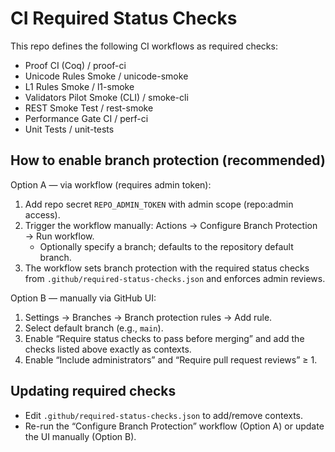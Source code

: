 CI Required Status Checks
=========================

This repo defines the following CI workflows as required checks:

- Proof CI (Coq) / proof-ci
- Unicode Rules Smoke / unicode-smoke
- L1 Rules Smoke / l1-smoke
- Validators Pilot Smoke (CLI) / smoke-cli
- REST Smoke Test / rest-smoke
- Performance Gate CI / perf-ci
- Unit Tests / unit-tests

How to enable branch protection (recommended)
--------------------------------------------

Option A — via workflow (requires admin token):

1. Add repo secret `REPO_ADMIN_TOKEN` with admin scope (repo:admin access).
2. Trigger the workflow manually: Actions → Configure Branch Protection → Run workflow.
   - Optionally specify a branch; defaults to the repository default branch.
3. The workflow sets branch protection with the required status checks from
   `.github/required-status-checks.json` and enforces admin reviews.

Option B — manually via GitHub UI:

1. Settings → Branches → Branch protection rules → Add rule.
2. Select default branch (e.g., `main`).
3. Enable “Require status checks to pass before merging” and add the checks
   listed above exactly as contexts.
4. Enable “Include administrators” and “Require pull request reviews” ≥ 1.

Updating required checks
------------------------

- Edit `.github/required-status-checks.json` to add/remove contexts.
- Re-run the “Configure Branch Protection” workflow (Option A) or update the UI manually (Option B).
